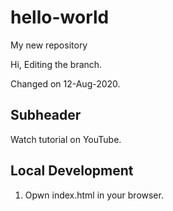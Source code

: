 # hello-world
My new repository

Hi,
Editing the branch.

Changed on 12-Aug-2020.

## Subheader
Watch tutorial on YouTube.

## Local Development
1. Opwn index.html in your browser.
